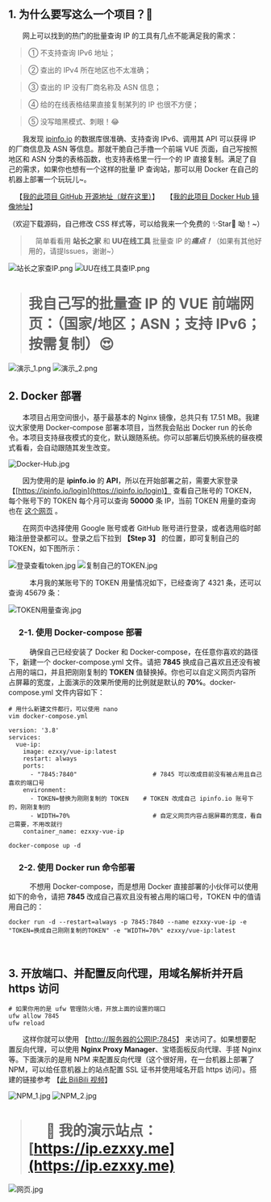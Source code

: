 ## 1. 为什么要写这么一个项目？🤔

&emsp;&emsp;网上可以找到的热门的批量查询 IP 的工具有几点不能满足我的需求：

> ① 不支持查询 IPv6 地址；

> ② 查出的 IPv4 所在地区也不太准确；

> ③ 查出的 IP 没有厂商名称及 ASN 信息；

> ④ 给的在线表格结果直接复制某列的 IP 也很不方便；

> ⑤ 没写暗黑模式、刺眼！😂

&emsp;&emsp;我发现 [ipinfo.io](https://ipinfo.io) 的数据库很准确、支持查询 IPv6、调用其 API 可以获得 IP 的厂商信息及 ASN 等信息。那就干脆自己手撸一个前端 VUE 页面，自己写按照地区和 ASN 分类的表格函数，也支持表格里一行一个的 IP 直接复制。满足了自己的需求，如果你也想有一个这样的批量 IP 查询站，那可以用 Docker 在自己的机器上部署一个玩玩儿~。

&emsp;【[我的此项目 GitHub 开源地址（就在这里）](https://github.com/EzXxY/VUE)】&emsp;【[我的此项目 Docker Hub 镜像地址](https://hub.docker.com/r/ezxxy/vue-ip/tags)】

（欢迎下载源码，自己修改 CSS 样式等，可以给我来一个免费的 ✨Star🌟 呦！~）

> &emsp;简单看看用 **站长之家** 和 **UU在线工具** 批量查 IP 的***痛点！***（如果有其他好用的，请提Issues，谢谢~）

![站长之家查IP.png](https://ezxxy.github.io/img/04-批量查询IP地区/站长之家查IP.png)
![UU在线工具查IP.png](https://ezxxy.github.io/img/04-批量查询IP地区/UU在线工具查IP.png)

> # 我自己写的批量查 IP 的 VUE 前端网页：（国家/地区；ASN；支持 IPv6；按需复制）😍

![演示_1.png](https://ezxxy.github.io/img/04-批量查询IP地区/演示_1.png)
![演示_2.png](https://ezxxy.github.io/img/04-批量查询IP地区/演示_2.png)


## 2. Docker 部署

&emsp;&emsp;本项目占用空间很小，基于最基本的 Nginx 镜像，总共只有 17.51 MB。我建议大家使用 Docker-compose 部署本项目，当然我会贴出 Docker run 的长命令。本项目支持昼夜模式的变化，默认跟随系统。你可以部署后切换系统的昼夜模式看看，会自动跟随其发生改变。

![Docker-Hub.jpg](https://ezxxy.github.io/img/04-批量查询IP地区/Docker-Hub.jpg)

&emsp;&emsp;因为使用的是 **ipinfo.io** 的 **API**，所以在开始部署之前，需要大家登录 【[https://ipinfo.io/login](https://ipinfo.io/login)】 查看自己账号的 TOKEN，每个账号下的 TOKEN 每个月可以查询 **50000** 条 IP，当前 TOKEN 用量的查询也在 [这个网页](https://ipinfo.io/login) 。

&emsp;&emsp;在网页中选择使用 Google 账号或者 GitHub 账号进行登录，或者选用临时邮箱注册登录都可以。登录之后下拉到 **【Step 3】** 的位置，即可复制自己的 TOKEN，如下图所示：

![登录查看token.jpg](https://ezxxy.github.io/img/04-批量查询IP地区/登录查看token.jpg)
![复制自己的TOKEN.jpg](https://ezxxy.github.io/img/04-批量查询IP地区/复制自己的TOKEN.jpg)

&emsp;&emsp;&emsp;本月我的某账号下的 TOKEN 用量情况如下，已经查询了 4321 条，还可以查询 45679 条：

![TOKEN用量查询.jpg](https://ezxxy.github.io/img/04-批量查询IP地区/TOKEN用量查询.jpg)

### &emsp; 2-1. 使用 Docker-compose 部署

&emsp;&emsp;&emsp;确保自己已经安装了 Docker 和 Docker-compose，在任意你喜欢的路径下，新建一个 docker-compose.yml 文件。请把 **7845** 换成自己喜欢且还没有被占用的端口，并且把刚刚复制的 **TOKEN** 值替换掉。你也可以自定义网页内容所占屏幕的宽度，上面演示的效果所使用的比例就是默认的 **70%**。docker-compose.yml 文件内容如下：

```
# 用什么新建文件都行，可以使用 nano
vim docker-compose.yml
```

```
version: '3.8'
services:
  vue-ip:
    image: ezxxy/vue-ip:latest
    restart: always
    ports:
      - "7845:7840"                 	# 7845 可以改成目前没有被占用且自己喜欢的端口号
    environment:
      - TOKEN=替换为刚刚复制的 TOKEN    # TOKEN 改成自己 ipinfo.io 账号下的，刚刚复制的
      - WIDTH=70%                       # 自定义网页内容占据屏幕的宽度，看自己需要，不用改就行
    container_name: ezxxy-vue-ip
```
```
docker-compose up -d
```

### &emsp; 2-2. 使用 Docker run 命令部署

&emsp;&emsp;&emsp;不想用 Docker-compose，而是想用 Docker 直接部署的小伙伴可以使用如下的命令，请把 **7845** 改成自己喜欢且没有被占用的端口号，TOKEN 中的值请用自己的：


```
docker run -d --restart=always -p 7845:7840 --name ezxxy-vue-ip -e "TOKEN=换成自己刚刚复制的TOKEN" -e "WIDTH=70%" ezxxy/vue-ip:latest
```
&emsp;

## 3. 开放端口、并配置反向代理，用域名解析并开启 https 访问


```
# 如果你用的是 ufw 管理防火墙，开放上面的设置的端口
ufw allow 7845
ufw reload
```

&emsp;&emsp;这样你就可以使用 【[http://服务器的公网IP:7845](http://服务器的公网IP:7845)】 来访问了。如果想要配置反向代理，可以使用 **Nginx Proxy Manager**、宝塔面板反向代理、手搓 Nginx 等。下面演示的是用 NPM 来配置反向代理（这个很好用，在一台机器上部署了 NPM，可以给任意机器上的站点配置 SSL 证书并使用域名开启 https 访问）。搭建的链接参考 【[此 BiliBili 视频](https://www.bilibili.com/video/BV1Gg411w7kQ)】


![NPM_1.jpg](https://ezxxy.github.io/img/04-批量查询IP地区/NPM_1.jpg)
![NPM_2.jpg](https://ezxxy.github.io/img/04-批量查询IP地区/NPM_2.jpg)

> # &emsp; 🥰 我的演示站点：[https://ip.ezxxy.me](https://ip.ezxxy.me)

![网页.jpg](https://ezxxy.github.io/img/04-批量查询IP地区/网页.jpg)


